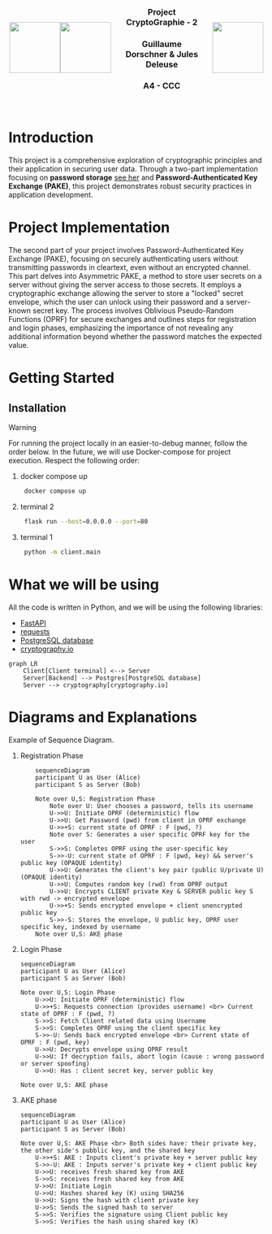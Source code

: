 <div style="display: flex; justify-content: center; align-items: center; width: 500px; margin: 0 auto;">
    <img src="https://avatars.githubusercontent.com/u/44686652?v=4" height=100 style="align-self: center;">
    <img src="https://media.discordapp.net/attachments/1172462760530034742/1215056991190392893/image.png?ex=65fb5d01&is=65e8e801&hm=9bdd484fcc715d50b973f4d8feab28ad0862fa68dc7ff435b1b46e8fa6902900&=&format=webp&quality=lossless&width=920&height=936" height=100 style="align-self: center;">
    <div style="padding: 20px; text-align: center;">
        <h3 style="font-size: 16px;">Project CryptoGraphie - 2</h3>
        <h3 style="font-size: 16px;">Guillaume Dorschner & Jules Deleuse</h3>
        <h3 style="font-size: 16px;">A4 - CCC</h3>
    </div>
    <img src="https://www.esilv.fr/ecole-ingenieur/logos/logo_esilv_png_couleur.png" width="100" style="align-self: center;">
</div>

# Introduction

This project is a comprehensive exploration of cryptographic principles and their application in securing user data. Through a two-part implementation focusing on **password storage** [see her](https://github.com/GuillaumeDorschner/ESILV-Cryptography-S8-1) and **Password-Authenticated Key Exchange (PAKE)**, this project demonstrates robust security practices in application development.


# Project Implementation

The second part of your project involves Password-Authenticated Key Exchange (PAKE), focusing on securely authenticating users without transmitting passwords in cleartext, even without an encrypted channel. This part delves into Asymmetric PAKE, a method to store user secrets on a server without giving the server access to those secrets. It employs a cryptographic exchange allowing the server to store a "locked" secret envelope, which the user can unlock using their password and a server-known secret key. The process involves Oblivious Pseudo-Random Functions (OPRF) for secure exchanges and outlines steps for registration and login phases, emphasizing the importance of not revealing any additional information beyond whether the password matches the expected value.

# Getting Started

## Installation

> [!WARNING]
> For running the project locally in an easier-to-debug manner, follow the order below. In the future, we will use Docker-compose for project execution. Respect the following order:
> 1. docker compose up
>    ```bash
>     docker compose up
>     ```
> 2. terminal 2
>    ```bash
>     flask run --host=0.0.0.0 --port=80
>     ```
> 3. terminal 1
>    ```bash
>     python -m client.main
>     ```

# What we will be using

All the code is written in Python, and we will be using the following libraries:
- [FastAPI](https://fastapi.tiangolo.com/)
- [requests](https://docs.python-requests.org/en/master/)
- [PostgreSQL database](https://www.postgresql.org/)
- [cryptography.io](https://cryptography.io/)

```mermaid
graph LR
    Client[Client terminal] <--> Server
    Server[Backend] --> Postgres[PostgreSQL database]
    Server --> cryptography[cryptography.io]
```


# Diagrams and Explanations

Example of Sequence Diagram.

1. Registration Phase
    ```mermaid
        sequenceDiagram
        participant U as User (Alice)
        participant S as Server (Bob)

        Note over U,S: Registration Phase
            Note over U: User chooses a password, tells its username
            U->>U: Initiate OPRF (deterministic) flow
            U->>U: Get Password (pwd) from client in OPRF exchange
            U->>+S: current state of OPRF : F (pwd, ?)
            Note over S: Generates a user specific OPRF key for the user
            S->>S: Completes OPRF using the user-specific key
            S->>-U: current state of OPRF : F (pwd, key) && server's public key (OPAQUE identity)
            U->>U: Generates the client's key pair (public U/private U) (OPAQUE identity)
            U->>U: Computes random key (rwd) from OPRF output
            U->>U: Encrypts CLIENT private Key & SERVER public key S with rwd -> encrypted envelope
            U->>+S: Sends encrypted envelope + client unencrypted public key
            S->>-S: Stores the envelope, U public key, OPRF user specific key, indexed by username
        Note over U,S: AKE phase
    ```
2. Login Phase
    ```mermaid
    sequenceDiagram
    participant U as User (Alice)
    participant S as Server (Bob)

    Note over U,S: Login Phase
        U->>U: Initiate OPRF (deterministic) flow
        U->>+S: Requests connection (provides username) <br> Current state of OPRF : F (pwd, ?)
        S->>S: Fetch Client related data using Username
        S->>S: Completes OPRF using the client specific key
        S->>-U: Sends back encrypted envelope <br> Current state of OPRF : F (pwd, key)
        U->>U: Decrypts envelope using OPRF result
        U->>U: If decryption fails, abort login (cause : wrong password or server spoofing)
        U->>U: Has : client secret key, server public key

    Note over U,S: AKE phase
    ```
3. AKE phase
    ```mermaid
    sequenceDiagram
    participant U as User (Alice)
    participant S as Server (Bob)

    Note over U,S: AKE Phase <br> Both sides have: their private key, the other side's pubblic key, and the shared key
        U->>+S: AKE : Inputs client's private key + server public key
        S->>-U: AKE : Inputs server's private key + client public key
        U->>U: receives fresh shared key from AKE
        S->>S: receives fresh shared key from AKE
        U->>U: Initiate Login
        U->>U: Hashes shared key (K) using SHA256
        U->>U: Signs the hash with client private key
        U->>S: Sends the signed hash to server
        S->>S: Verifies the signature using Client public key
        S->>S: Verifies the hash using shared key (K)
    ```
